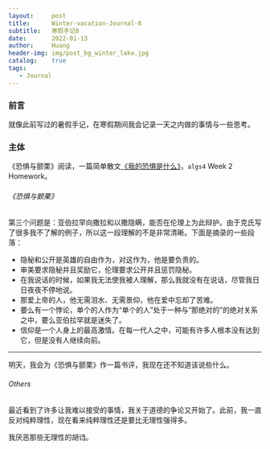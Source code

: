 ```yaml
---
layout:     post
title:      Winter-vacation-Journal-8
subtitle:   寒假手记8
date:       2022-01-13
author:     Huang
header-img: img/post_bg_winter_lake.jpg
catalog:    true
tags:
   - Journal
---
```


### 前言

就像此前写过的暑假手记，在寒假期间我会记录一天之内做的事情与一些思考。

### 主体

《恐惧与颤栗》阅读，一篇简单散文[《我的恐惧是什么》](https://xn--29s704loyd.com/2022/01/13/Essay-42/)，`algs4` Week 2 Homework。

###### 《恐惧与颤栗》

第三个问题是：亚伯拉罕向撒拉和以撒隐瞒，能否在伦理上为此辩护。由于克氏写了很多我不了解的例子，所以这一段理解的不是非常清晰。下面是摘录的一些段落：

* 隐秘和公开是英雄的自由作为，对这作为，他是要负责的。
* 审美要求隐秘并且奖励它，伦理要求公开并且惩罚隐秘。
* 在我说话的时候，如果我无法使我被人理解，那么我就没有在说话，尽管我日日夜夜不停地说。
* 那爱上帝的人，他无需泪水、无需景仰，他在爱中忘却了苦难。
* 要么有一个悖论，单个的人作为“单个的人”处于一种与“那绝对的”的绝对关系之中，要么亚伯拉罕就是迷失了。
* 信仰是一个人身上的最高激情。在每一代人之中，可能有许多人根本没有达到它，但是没有人继续向前。

---

明天，我会为《恐惧与颤栗》作一篇书评，我现在还不知道该说些什么。

###### Others

最近看到了许多让我难以接受的事情，我关于道德的争论又开始了。此前，我一直反对纯粹理性，现在看来纯粹理性还是要比无理性强得多。

我厌恶那些无理性的胡诌。
